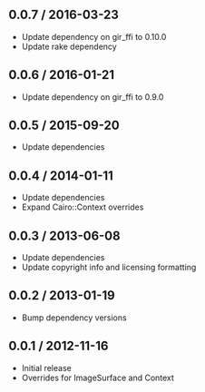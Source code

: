 ## 0.0.7 / 2016-03-23

* Update dependency on gir_ffi to 0.10.0
* Update rake dependency

## 0.0.6 / 2016-01-21

* Update dependency on gir_ffi to 0.9.0

## 0.0.5 / 2015-09-20

* Update dependencies

## 0.0.4 / 2014-01-11 

* Update dependencies
* Expand Cairo::Context overrides

## 0.0.3 / 2013-06-08 

* Update dependencies
* Update copyright info and licensing formatting

## 0.0.2 / 2013-01-19

* Bump dependency versions

## 0.0.1 / 2012-11-16

* Initial release
* Overrides for ImageSurface and Context
